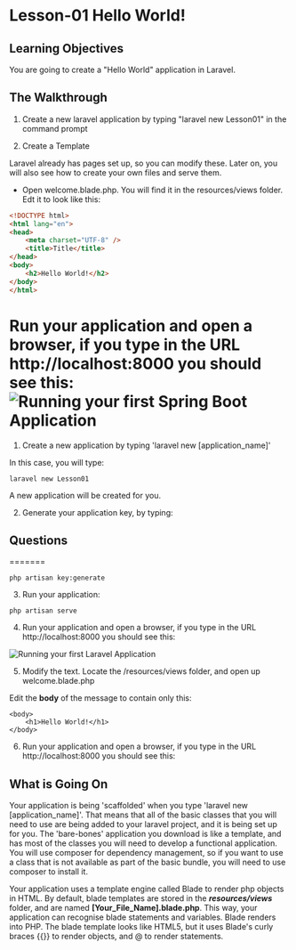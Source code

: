 <!-- enter lesson number and title below separated by hyphen-->
# Lesson-01 Hello World!
## Learning Objectives
You are going to create a "Hello World" application in Laravel.

## The Walkthrough
1. Create a new laravel application by typing "laravel new Lesson01" in the command prompt

2. Create a Template

Laravel already has pages set up, so you can modify these. Later on, you will also see how to create your own files and serve them.

* Open welcome.blade.php. You will find it in the resources/views folder.
Edt it to look like this:

``` html
<!DOCTYPE html>
<html lang="en">
<head>
    <meta charset="UTF-8" />
    <title>Title</title>
</head>
<body>
    <h2>Hello World!</h2>
</body>
</html>
```

Run your application and open a browser, if you type in the URL http://localhost:8000 you should see this:
![Running your first Spring Boot Application](img/image.jpg)
=======
1. Create a new application by typing 'laravel new [application_name]'

In this case, you will type:

```
laravel new Lesson01
```

A new application will be created for you.

2. Generate your application key, by typing:

## Questions

=======
```
php artisan key:generate
```

3. Run your application:

```
php artisan serve
```

4. Run your application and open a browser, if you type in the URL http://localhost:8000 you should see this:


![Running your first Laravel Application](https://github.com/ajhenley/unofficialguides/blob/master/Laravel/img/hello.png "Running your first Laravel Application")


5. Modify the text. Locate the /resources/views folder, and open up welcome.blade.php

Edit the **body** of the message to contain only this:

```
<body>
    <h1>Hello World!</h1>
</body>
```

6. Run your application and open a browser, if you type in the URL http://localhost:8000 you should see this:


## What is Going On
Your application is being 'scaffolded' when you type 'laravel new [application_name]'. That means that all of the basic classes that you will need to use are being added to your laravel project, and it is being set up for you. The 'bare-bones' application you download is like a template, and has most of the classes you will need to develop a functional application. You will use composer for dependency management, so if you want to use a class that is not available as part of the basic bundle, you will need to use composer to install it.

Your application uses a template engine called Blade to render php objects in HTML. By default, blade templates are stored in the ***resources/views*** folder, and are named **[Your_File_Name].blade.php**. This way, your application can recognise blade statements and variables. Blade renders into PHP. The blade template looks like HTML5, but it uses Blade's curly braces {{}} to render objects, and @ to render statements.
